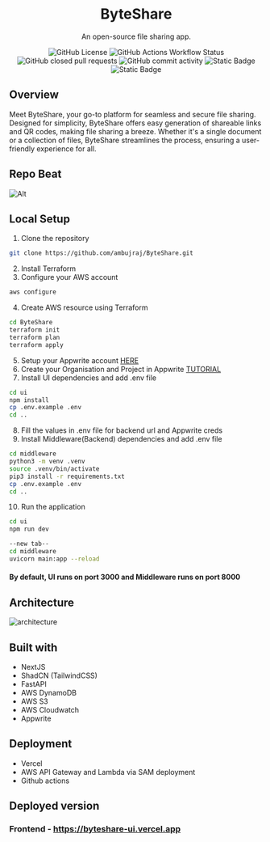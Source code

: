
<h1 align="center">ByteShare</h1>

<p align="center">
    An open-source file sharing app.
</p>
<p align="center">
    <img alt="GitHub License" src="https://img.shields.io/github/license/ambujraj/ByteShare">
    <img alt="GitHub Actions Workflow Status" src="https://img.shields.io/github/actions/workflow/status/ambujraj/byteShare/deploy-backend.yaml">
    <img alt="GitHub closed pull requests" src="https://img.shields.io/github/issues-pr-closed/ambujraj/ByteShare">
    <img alt="GitHub commit activity" src="https://img.shields.io/github/commit-activity/t/ambujraj/ByteShare">
    <img alt="Static Badge" src="https://img.shields.io/badge/Pricing-Free-green">
    <img alt="Static Badge" src="https://img.shields.io/badge/Join_Us-Contribute-red">
</p>


## Overview
Meet ByteShare, your go-to platform for seamless and secure file sharing. Designed for simplicity, ByteShare offers easy generation of shareable links and QR codes, making file sharing a breeze. Whether it's a single document or a collection of files, ByteShare streamlines the process, ensuring a user-friendly experience for all.

## Repo Beat
![Alt](https://repobeats.axiom.co/api/embed/2e1732e935eda7db6a2af19f0ac29b6f6aa6fc88.svg "Repobeats analytics image")
  
## Local Setup
1. Clone the repository
```bash
git clone https://github.com/ambujraj/ByteShare.git
```
2. Install Terraform
3. Configure your AWS account
```bash
aws configure
```
4. Create AWS resource using Terraform
```bash
cd ByteShare
terraform init
terraform plan
terraform apply
```
5. Setup your Appwrite account [HERE](https://appwrite.io/)
6. Create your Organisation and Project in Appwrite [TUTORIAL](https://youtu.be/pk92hS_d_ns?t=11&si=emSqp8Mdra_iF-dc)
7. Install UI dependencies and add .env file
```bash
cd ui
npm install
cp .env.example .env
cd ..
```
8. Fill the values in .env file for backend url and Appwrite creds
9. Install Middleware(Backend) dependencies and add .env file
```bash
cd middleware
python3 -m venv .venv
source .venv/bin/activate
pip3 install -r requirements.txt
cp .env.example .env
cd ..
```
10. Run the application
```bash
cd ui
npm run dev

--new tab--
cd middleware
uvicorn main:app --reload
```

#### By default, UI runs on port **3000** and Middleware runs on port **8000**

## Architecture
![architecture](https://github.com/ambujraj/ByteShare/assets/29935993/c79ad42b-88e2-4695-9059-dd8384e44d4a)


## Built with
- NextJS
- ShadCN (TailwindCSS)
- FastAPI
- AWS DynamoDB
- AWS S3
- AWS Cloudwatch
- Appwrite

## Deployment
- Vercel
- AWS API Gateway and Lambda via SAM deployment
- Github actions

## Deployed version
### Frontend - https://byteshare-ui.vercel.app
